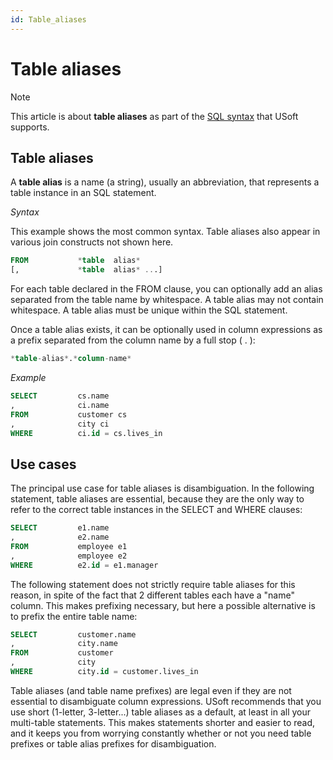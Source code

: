 ```yaml
---
id: Table_aliases
---
```


# Table aliases



> [!NOTE]
> This article is about **table aliases** as part of the [SQL syntax](/docs/Modeller%20and%20Rules%20Engine/SQL%20syntax) that USoft supports.

## **Table aliases**

A **table alias** is a name (a string), usually an abbreviation, that represents a table instance in an SQL statement.

*Syntax*

This example shows the most common syntax. Table aliases also appear in various join constructs not shown here.

```sql
FROM           *table  alias*
[,             *table  alias* ...]
```

For each table declared in the FROM clause, you can optionally add an alias separated from the table name by whitespace. A table alias may not contain whitespace. A table alias must be unique within the SQL statement.

Once a table alias exists, it can be optionally used in column expressions as a prefix separated from the column name by a full stop ( . ):

```sql
*table-alias*.*column-name*
```

*Example*

```sql
SELECT         cs.name
,              ci.name
FROM           customer cs
,              city ci
WHERE          ci.id = cs.lives_in
```

## Use cases

The principal use case for table aliases is disambiguation. In the following statement, table aliases are essential, because they are the only way to refer to the correct table instances in the SELECT and WHERE clauses:

```sql
SELECT         e1.name
,              e2.name
FROM           employee e1
,              employee e2
WHERE          e2.id = e1.manager
```

The following statement does not strictly require table aliases for this reason, in spite of the fact that 2 different tables each have a "name" column. This makes prefixing necessary, but here a possible alternative is to prefix the entire table name:

```sql
SELECT         customer.name
,              city.name
FROM           customer
,              city
WHERE          city.id = customer.lives_in
```

Table aliases (and table name prefixes) are legal even if they are not essential to disambiguate column expressions. USoft recommends that you use short (1-letter, 3-letter...) table aliases as a default, at least in all your multi-table statements. This makes statements shorter and easier to read, and it keeps you from worrying constantly whether or not you need table prefixes or table alias prefixes for disambiguation.